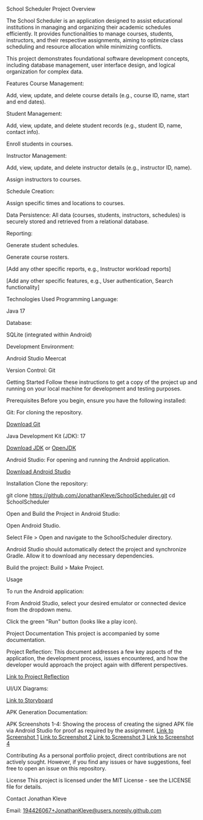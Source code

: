 School Scheduler Project Overview

The School Scheduler is an application designed to assist educational institutions in managing and organizing their academic schedules efficiently. It provides functionalities to manage courses, students, instructors, and their respective assignments, aiming to optimize class scheduling and resource allocation while minimizing conflicts.

This project demonstrates foundational software development concepts, including database management, user interface design, and logical organization for complex data.

Features
Course Management:

Add, view, update, and delete course details (e.g., course ID, name, start and end dates).

Student Management:

Add, view, update, and delete student records (e.g., student ID, name, contact info).

Enroll students in courses.

Instructor Management:

Add, view, update, and delete instructor details (e.g., instructor ID, name).

Assign instructors to courses.

Schedule Creation:

Assign specific times and locations to courses.

Data Persistence: All data (courses, students, instructors, schedules) is securely stored and retrieved from a relational database.

Reporting:

Generate student schedules.

Generate course rosters.

[Add any other specific reports, e.g., Instructor workload reports]

[Add any other specific features, e.g., User authentication, Search functionality]

Technologies Used
Programming Language:

Java 17

Database:

SQLite (integrated within Android)

Development Environment:

Android Studio Meercat

Version Control: Git

Getting Started
Follow these instructions to get a copy of the project up and running on your local machine for development and testing purposes.

Prerequisites
Before you begin, ensure you have the following installed:

Git: For cloning the repository.

[Download Git](https://git-scm.com/downloads)

Java Development Kit (JDK): 17

[Download JDK](https://www.oracle.com/java/technologies/downloads/) or [OpenJDK](https://openjdk.java.net/install/)

Android Studio: For opening and running the Android application.

[Download Android Studio](https://developer.android.com/studio/install)

Installation
Clone the repository:

git clone https://github.com/JonathanKleve/SchoolScheduler.git
cd SchoolScheduler

Open and Build the Project in Android Studio:

Open Android Studio.

Select File > Open and navigate to the SchoolScheduler directory.

Android Studio should automatically detect the project and synchronize Gradle. Allow it to download any necessary dependencies.

Build the project: Build > Make Project.

Usage


To run the Android application:

From Android Studio, select your desired emulator or connected device from the dropdown menu.

Click the green "Run" button (looks like a play icon).

Project Documentation
This project is accompanied by some documentation.

Project Reflection: This document addresses a few key aspects of the application, the development process, issues encountered, and how the developer would approach the project again with different perspectives.

[Link to Project Reflection](docs/School%20Scheduler%20Reflection.pdf)

UI/UX Diagrams:

[Link to Storyboard](docs/School%20Scheduler%20Storyboard.png)

APK Generation Documentation:

APK Screenshots 1-4: Showing the process of creating the signed APK file via Android Studio for proof as required by the assignment.
[Link to Screenshot 1](docs/APK%20Screenshot%201.png)
[Link to Screenshot 2](docs/APK%20Screenshot%202.png)
[Link to Screenshot 3](docs/APK%20Screenshot%203.png)
[Link to Screenshot 4](docs/APK%20Screenshot%204.png)

Contributing
As a personal portfolio project, direct contributions are not actively sought. However, if you find any issues or have suggestions, feel free to open an issue on this repository.

License
This project is licensed under the MIT License - see the LICENSE file for details.

Contact
Jonathan Kleve

Email: 194426067+JonathanKleve@users.noreply.github.com

